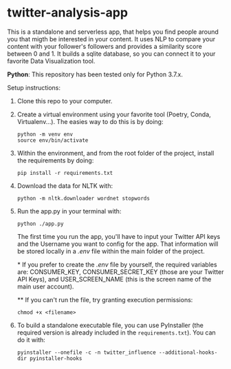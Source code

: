 # twitter-analysis-app

This is a standalone and serverless app, that helps you find people around you that migth be interested in your content. It uses NLP to compare your content with your follower's followers and provides a similarity score between 0 and 1. It builds a sqlite database, so you can connect it to your favorite Data Visualization tool.

__Python__: This repository has been tested only for Python 3.7.x.

Setup instructions:

1. Clone this repo to your computer.
2. Create a virtual environment using your favorite tool (Poetry, Conda, Virtualenv...). The easies way to do this is by doing:

   ```
   python -m venv env
   source env/bin/activate
   ```

3. Within the environment, and from the root folder of the project, install the requirements by doing:

   ```
   pip install -r requirements.txt
   ```

4. Download the data for NLTK with: 
   ```
   python -m nltk.downloader wordnet stopwords
   ```

5. Run the app.py in your terminal with:

   ```
   python ./app.py
   ```

   The first time you run the app, you'll have to input your Twitter API keys and the Username you want to config for the app. That information will be stored locally in a _.env_ file within the main folder of the project.

   \* If you prefer to create the _.env_ file by yourself, the required variables are: CONSUMER_KEY, CONSUMER_SECRET_KEY (those are your Twitter API Keys), and USER_SCREEN_NAME (this is the screen name of the main user account).

   \*\* If you can't run the file, try granting execution permissions:

   ```
   chmod +x <filename>
   ```

6. To build a standalone executable file, you can use PyInstaller (the required version is already included in the `requirements.txt`). You can do it with:

   ```
   pyinstaller --onefile -c -n twitter_influence --additional-hooks-dir pyinstaller-hooks
   ```
